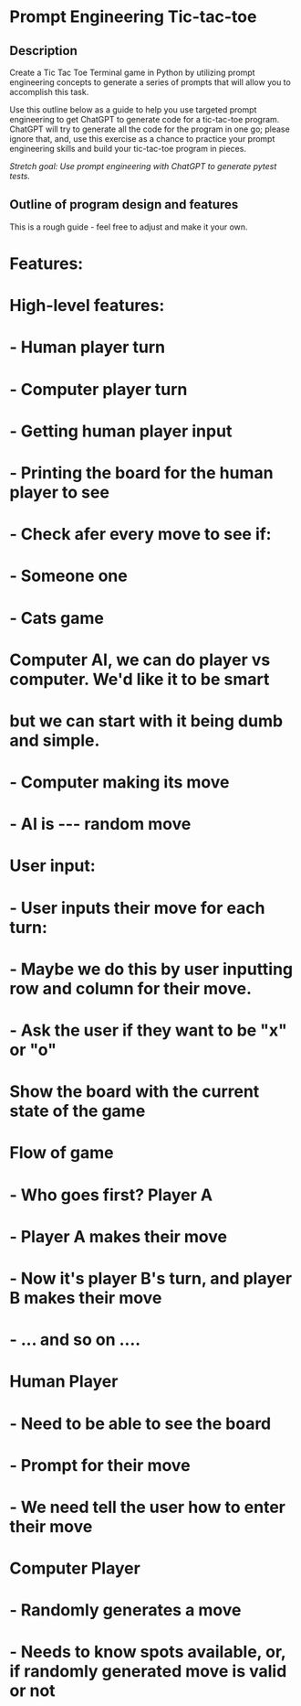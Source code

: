 # Prompt Engineering Tic-tac-toe

## Description

Create a Tic Tac Toe Terminal game in Python by utilizing prompt engineering concepts 
 to generate a series of prompts that will allow you to accomplish this task.


Use this outline below as a guide to help you use targeted prompt engineering to get ChatGPT to generate code for a tic-tac-toe program. ChatGPT will try to generate all the code for the program in one go; please ignore that, and, use this exercise as a chance to practice your prompt engineering skills and build your tic-tac-toe program in pieces.

*Stretch goal: Use prompt engineering with ChatGPT to generate pytest tests.*

## Outline of program design and features

This is a rough guide - feel free to adjust and make it your own.

# Features:

# High-level features:
# - Human player turn
# - Computer player turn
# - Getting human player input
# - Printing the board for the human player to see
# - Check afer every move to see if:
#   - Someone one
#   - Cats game

# Computer AI, we can do player vs computer. We'd like it to be smart
# but we can start with it being dumb and simple.
# - Computer making its move
# - AI is --- random move

# User input:
# - User inputs their move for each turn:
#   - Maybe we do this by user inputting row and column for their move.
# - Ask the user if they want to be "x" or "o"

# Show the board with the current state of the game


# Flow of game
# - Who goes first? Player A
# - Player A makes their move
# - Now it's player B's turn, and player B makes their move
# - ... and so on ....

# Human Player
# - Need to be able to see the board
# - Prompt for their move
#   - We need tell the user how to enter their  move

# Computer Player
# - Randomly generates a move
# - Needs to know spots available, or, if randomly generated move is valid or not
